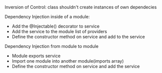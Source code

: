 Inversion of Control: class shouldn't create instances of own dependecies

Dependency Injection inside of a module:
- Add the @Injectable() decorator to service
- Add the service to the module list of providers
- Define the constructor method on service and add to the service

Dependency Injection from module to module
 - Module exports service
 - Import one module into another module(imports array)
 - Define the constructor method on service and add the service
